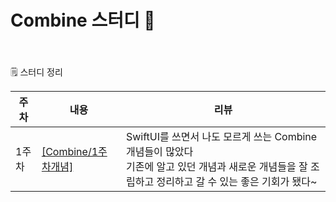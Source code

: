# Combine 스터디 🐯
###  
<br>

🗒️ 스터디 정리

| 주차 | 내용 | 리뷰 |
|---|---|---|
| 1주차 |[[Combine/1주차개념]](https://trapezoidal-voyage-66c.notion.site/RxSwift-1-03494db8fdc34802ba3c4627d6571cce)| SwiftUI를 쓰면서 나도 모르게 쓰는 Combine개념들이 많았다<br> 기존에 알고 있던 개념과 새로운 개념들을 잘 조립하고 정리하고 갈 수 있는 좋은 기회가 됐다~ |

